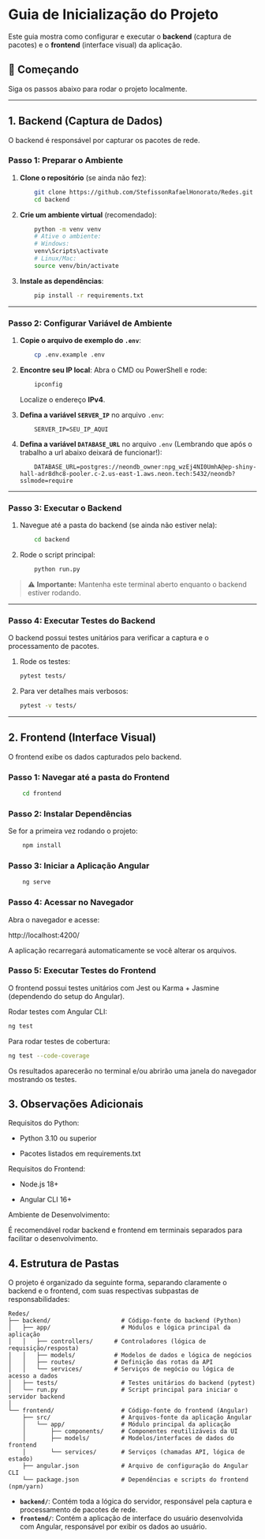 # Guia de Inicialização do Projeto

Este guia mostra como configurar e executar o **backend** (captura de pacotes) e o **frontend** (interface visual) da aplicação.

## 🚀 Começando

Siga os passos abaixo para rodar o projeto localmente.

---

## 1. Backend (Captura de Dados)

O backend é responsável por capturar os pacotes de rede.

### Passo 1: Preparar o Ambiente

1. **Clone o repositório** (se ainda não fez):  
    ```bash
        git clone https://github.com/StefissonRafaelHonorato/Redes.git
        cd backend
    ```

2. **Crie um ambiente virtual** (recomendado):  
    ```bash
        python -m venv venv
        # Ative o ambiente:
        # Windows:
        venv\Scripts\activate
        # Linux/Mac:
        source venv/bin/activate
    ```

3. **Instale as dependências**:  
    ```bash
        pip install -r requirements.txt
    ```

---

### Passo 2: Configurar Variável de Ambiente

1. **Copie o arquivo de exemplo do `.env`**:  
    ```bash
        cp .env.example .env
    ```

2. **Encontre seu IP local**: Abra o CMD ou PowerShell e rode:
    ```bash
        ipconfig
    ```
    Localize o endereço **IPv4**.

3. **Defina a variável `SERVER_IP`** no arquivo `.env`:
    ```env
        SERVER_IP=SEU_IP_AQUI
    ```

4. **Defina a variável `DATABASE_URL`** no arquivo `.env`
    (Lembrando que após o trabalho a url abaixo deixará de funcionar!): 
    ```env
        DATABASE_URL=postgres://neondb_owner:npg_wzEj4NI0UmhA@ep-shiny-hall-adr8dhc8-pooler.c-2.us-east-1.aws.neon.tech:5432/neondb?sslmode=require
    ```

---

### Passo 3: Executar o Backend

1. Navegue até a pasta do backend (se ainda não estiver nela):  
    ```bash
        cd backend
    ```

2. Rode o script principal:  
    ```bash
        python run.py
    ```

> ⚠️ **Importante:** Mantenha este terminal aberto enquanto o backend estiver rodando.

---

### Passo 4: Executar Testes do Backend

O backend possui testes unitários para verificar a captura e o processamento de pacotes.

1. Rode os testes:  
    ```bash
    pytest tests/
    ```

2. Para ver detalhes mais verbosos:  
    ```bash
    pytest -v tests/
    ```

---

## 2. Frontend (Interface Visual)

O frontend exibe os dados capturados pelo backend.

### Passo 1: Navegar até a pasta do Frontend

```bash
    cd frontend
```

### Passo 2: Instalar Dependências

Se for a primeira vez rodando o projeto:
```bash
    npm install
```

### Passo 3: Iniciar a Aplicação Angular
```bash
    ng serve
```
### Passo 4: Acessar no Navegador

Abra o navegador e acesse:

http://localhost:4200/

A aplicação recarregará automaticamente se você alterar os arquivos.

### Passo 5: Executar Testes do Frontend

O frontend possui testes unitários com Jest ou Karma + Jasmine (dependendo do setup do Angular).

Rodar testes com Angular CLI:
```bash
ng test
```

Para rodar testes de cobertura:
```bash
ng test --code-coverage
```

Os resultados aparecerão no terminal e/ou abrirão uma janela do navegador mostrando os testes.

## 3. Observações Adicionais

Requisitos do Python:

- Python 3.10 ou superior

- Pacotes listados em requirements.txt

Requisitos do Frontend:

- Node.js 18+

- Angular CLI 16+

Ambiente de Desenvolvimento:

É recomendável rodar backend e frontend em terminais separados para facilitar o desenvolvimento.

## 4. Estrutura de Pastas

O projeto é organizado da seguinte forma, separando claramente o backend e o frontend, com suas respectivas subpastas de responsabilidades:

```
Redes/
├── backend/                    # Código-fonte do backend (Python)
│   ├── app/                    # Módulos e lógica principal da aplicação
│   │   ├── controllers/      # Controladores (lógica de requisição/resposta)
│   │   ├── models/           # Modelos de dados e lógica de negócios
│   │   ├── routes/           # Definição das rotas da API
│   │   └── services/         # Serviços de negócio ou lógica de acesso a dados
│   ├── tests/                  # Testes unitários do backend (pytest)
│   └── run.py                  # Script principal para iniciar o servidor backend
│
└── frontend/                   # Código-fonte do frontend (Angular)
    ├── src/                    # Arquivos-fonte da aplicação Angular
    │   └── app/                # Módulo principal da aplicação
    │       ├── components/     # Componentes reutilizáveis da UI
    │       ├── models/         # Modelos/interfaces de dados do frontend
    │       └── services/       # Serviços (chamadas API, lógica de estado)
    ├── angular.json            # Arquivo de configuração do Angular CLI
    └── package.json            # Dependências e scripts do frontend (npm/yarn)
```

- **`backend/`**: Contém toda a lógica do servidor, responsável pela captura e processamento de pacotes de rede.
- **`frontend/`**: Contém a aplicação de interface do usuário desenvolvida com Angular, responsável por exibir os dados ao usuário.
